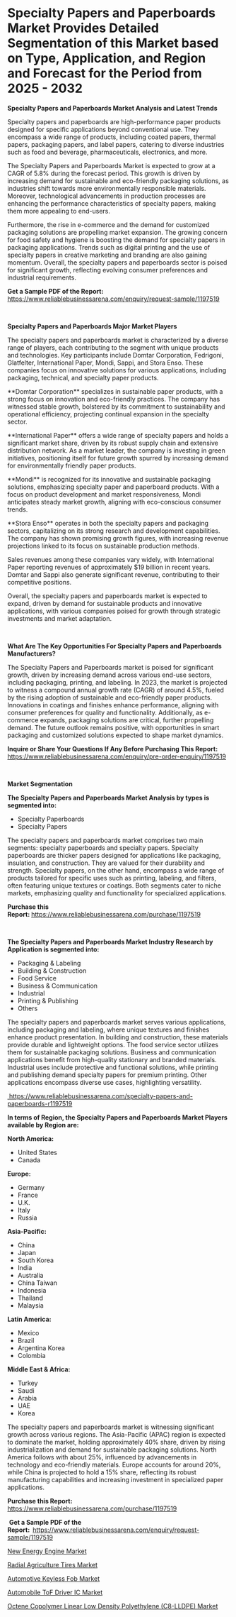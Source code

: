 <p><h1>Specialty Papers and Paperboards Market Provides Detailed Segmentation of this Market based on Type, Application, and Region and Forecast for the Period from 2025 - 2032</h1></p><p><strong>Specialty Papers and Paperboards Market Analysis and Latest Trends</strong></p>
<p><p>Specialty papers and paperboards are high-performance paper products designed for specific applications beyond conventional use. They encompass a wide range of products, including coated papers, thermal papers, packaging papers, and label papers, catering to diverse industries such as food and beverage, pharmaceuticals, electronics, and more. </p><p>The Specialty Papers and Paperboards Market is expected to grow at a CAGR of 5.8% during the forecast period. This growth is driven by increasing demand for sustainable and eco-friendly packaging solutions, as industries shift towards more environmentally responsible materials. Moreover, technological advancements in production processes are enhancing the performance characteristics of specialty papers, making them more appealing to end-users. </p><p>Furthermore, the rise in e-commerce and the demand for customized packaging solutions are propelling market expansion. The growing concern for food safety and hygiene is boosting the demand for specialty papers in packaging applications. Trends such as digital printing and the use of specialty papers in creative marketing and branding are also gaining momentum. Overall, the specialty papers and paperboards sector is poised for significant growth, reflecting evolving consumer preferences and industrial requirements.</p></p>
<p><strong>Get a Sample PDF of the Report:&nbsp;</strong> <a href="https://www.reliablebusinessarena.com/enquiry/request-sample/1197519?utm_campaign=1943&utm_medium=2&utm_source=Github&utm_content=ia&utm_term=03022025&utm_id=specialty-papers-and-paperboards">https://www.reliablebusinessarena.com/enquiry/request-sample/1197519</a></p>
<p>&nbsp;</p>
<p><strong>Specialty Papers and Paperboards Major Market Players</strong></p>
<p><p>The specialty papers and paperboards market is characterized by a diverse range of players, each contributing to the segment with unique products and technologies. Key participants include Domtar Corporation, Fedrigoni, Glatfelter, International Paper, Mondi, Sappi, and Stora Enso. These companies focus on innovative solutions for various applications, including packaging, technical, and specialty paper products.</p><p>**Domtar Corporation** specializes in sustainable paper products, with a strong focus on innovation and eco-friendly practices. The company has witnessed stable growth, bolstered by its commitment to sustainability and operational efficiency, projecting continual expansion in the specialty sector.</p><p>**International Paper** offers a wide range of specialty papers and holds a significant market share, driven by its robust supply chain and extensive distribution network. As a market leader, the company is investing in green initiatives, positioning itself for future growth spurred by increasing demand for environmentally friendly paper products.</p><p>**Mondi** is recognized for its innovative and sustainable packaging solutions, emphasizing specialty paper and paperboard products. With a focus on product development and market responsiveness, Mondi anticipates steady market growth, aligning with eco-conscious consumer trends.</p><p>**Stora Enso** operates in both the specialty papers and packaging sectors, capitalizing on its strong research and development capabilities. The company has shown promising growth figures, with increasing revenue projections linked to its focus on sustainable production methods.</p><p>Sales revenues among these companies vary widely, with International Paper reporting revenues of approximately $19 billion in recent years. Domtar and Sappi also generate significant revenue, contributing to their competitive positions.</p><p>Overall, the specialty papers and paperboards market is expected to expand, driven by demand for sustainable products and innovative applications, with various companies poised for growth through strategic investments and market adaptation.</p></p>
<p>&nbsp;</p>
<p><strong>What Are The Key Opportunities For Specialty Papers and Paperboards Manufacturers?</strong></p>
<p><p>The Specialty Papers and Paperboards market is poised for significant growth, driven by increasing demand across various end-use sectors, including packaging, printing, and labeling. In 2023, the market is projected to witness a compound annual growth rate (CAGR) of around 4.5%, fueled by the rising adoption of sustainable and eco-friendly paper products. Innovations in coatings and finishes enhance performance, aligning with consumer preferences for quality and functionality. Additionally, as e-commerce expands, packaging solutions are critical, further propelling demand. The future outlook remains positive, with opportunities in smart packaging and customized solutions expected to shape market dynamics.</p></p>
<p><strong>Inquire or Share Your Questions If Any Before Purchasing This Report:</strong> <a href="https://www.reliablebusinessarena.com/enquiry/pre-order-enquiry/1197519?utm_campaign=1943&utm_medium=2&utm_source=Github&utm_content=ia&utm_term=03022025&utm_id=specialty-papers-and-paperboards">https://www.reliablebusinessarena.com/enquiry/pre-order-enquiry/1197519</a></p>
<p>&nbsp;</p>
<p><strong>Market Segmentation</strong></p>
<p><strong>The Specialty Papers and Paperboards Market Analysis by types is segmented into:</strong></p>
<p><ul><li>Specialty Paperboards</li><li>Specialty Papers</li></ul></p>
<p><p>The specialty papers and paperboards market comprises two main segments: specialty paperboards and specialty papers. Specialty paperboards are thicker papers designed for applications like packaging, insulation, and construction. They are valued for their durability and strength. Specialty papers, on the other hand, encompass a wide range of products tailored for specific uses such as printing, labeling, and filters, often featuring unique textures or coatings. Both segments cater to niche markets, emphasizing quality and functionality for specialized applications.</p></p>
<p><strong>Purchase this Report:&nbsp;</strong><a href="https://www.reliablebusinessarena.com/purchase/1197519?utm_campaign=1943&utm_medium=2&utm_source=Github&utm_content=ia&utm_term=03022025&utm_id=specialty-papers-and-paperboards">https://www.reliablebusinessarena.com/purchase/1197519</a></p>
<p>&nbsp;</p>
<p><strong>The Specialty Papers and Paperboards Market Industry Research by Application is segmented into:</strong></p>
<p><ul><li>Packaging & Labeling</li><li>Building & Construction</li><li>Food Service</li><li>Business & Communication</li><li>Industrial</li><li>Printing & Publishing</li><li>Others</li></ul></p>
<p><p>The specialty papers and paperboards market serves various applications, including packaging and labeling, where unique textures and finishes enhance product presentation. In building and construction, these materials provide durable and lightweight options. The food service sector utilizes them for sustainable packaging solutions. Business and communication applications benefit from high-quality stationary and branded materials. Industrial uses include protective and functional solutions, while printing and publishing demand specialty papers for premium printing. Other applications encompass diverse use cases, highlighting versatility.</p></p>
<p><a href="https://www.reliablebusinessarena.com/specialty-papers-and-paperboards-r1197519?utm_campaign=1943&utm_medium=2&utm_source=Github&utm_content=ia&utm_term=03022025&utm_id=specialty-papers-and-paperboards">&nbsp;https://www.reliablebusinessarena.com/specialty-papers-and-paperboards-r1197519</a></p>
<p><strong>In terms of Region, the Specialty Papers and Paperboards Market Players available by Region are:</strong></p>
<p>
    <p> <strong> North America: </strong>
        <ul>
            <li>United States</li>
            <li>Canada</li>
        </ul>
        </p> 
    <p> <strong> Europe: </strong>
        <ul>
            <li>Germany</li>
            <li>France</li>
            <li>U.K.</li>
            <li>Italy</li>
            <li>Russia</li>
        </ul>
        </p> 
    <p> <strong> Asia-Pacific: </strong>
        <ul>
            <li>China</li>
            <li>Japan</li>
            <li>South Korea</li>
            <li>India</li>
            <li>Australia</li>
            <li>China Taiwan</li>
            <li>Indonesia</li>
            <li>Thailand</li>
            <li>Malaysia</li>
        </ul>
        </p> 
    <p> <strong> Latin America: </strong>
        <ul>
            <li>Mexico</li>
            <li>Brazil</li>
            <li>Argentina Korea</li>
            <li>Colombia</li>
        </ul>
        </p> 
    <p> <strong> Middle East & Africa: </strong>
        <ul>
            <li>Turkey</li>
            <li>Saudi</li>
            <li>Arabia</li>
            <li>UAE</li>
            <li>Korea</li>
        </ul>
    </p>
    </p>
<p><p>The specialty papers and paperboards market is witnessing significant growth across various regions. The Asia-Pacific (APAC) region is expected to dominate the market, holding approximately 40% share, driven by rising industrialization and demand for sustainable packaging solutions. North America follows with about 25%, influenced by advancements in technology and eco-friendly materials. Europe accounts for around 20%, while China is projected to hold a 15% share, reflecting its robust manufacturing capabilities and increasing investment in specialized paper applications.</p></p>
<p><strong>Purchase this Report: </strong><a href="https://www.reliablebusinessarena.com/purchase/1197519?utm_campaign=1943&utm_medium=2&utm_source=Github&utm_content=ia&utm_term=03022025&utm_id=specialty-papers-and-paperboards">https://www.reliablebusinessarena.com/purchase/1197519</a></p>
<p>&nbsp;<strong>Get a Sample PDF of the Report:&nbsp;&nbsp;</strong><a href="https://www.reliablebusinessarena.com/enquiry/request-sample/1197519?utm_campaign=1943&utm_medium=2&utm_source=Github&utm_content=ia&utm_term=03022025&utm_id=specialty-papers-and-paperboards">https://www.reliablebusinessarena.com/enquiry/request-sample/1197519</a></p>
<p><strong></strong></p>
<p><p><a href="https://www.linkedin.com/pulse/analyzing-historical-growth-trends-driversof-new-energy-engine-twy8c?utm_campaign=1943&utm_medium=2&utm_source=Github&utm_content=ia&utm_term=03022025&utm_id=specialty-papers-and-paperboards">New Energy Engine Market</a></p><p><a href="https://www.linkedin.com/pulse/radial-agriculture-tires-market-report-in-depth-analysis-y3c5f?utm_campaign=1943&utm_medium=2&utm_source=Github&utm_content=ia&utm_term=03022025&utm_id=specialty-papers-and-paperboards">Radial Agriculture Tires Market</a></p><p><a href="https://www.linkedin.com/pulse/competitive-overview-automotive-keyless-fob-market-growth-tgd0f?utm_campaign=1943&utm_medium=2&utm_source=Github&utm_content=ia&utm_term=03022025&utm_id=specialty-papers-and-paperboards">Automotive Keyless Fob Market</a></p><p><a href="https://www.linkedin.com/pulse/automobile-tof-driver-ic-market-report-addressing-business-o1hkc?utm_campaign=1943&utm_medium=2&utm_source=Github&utm_content=ia&utm_term=03022025&utm_id=specialty-papers-and-paperboards">Automobile ToF Driver IC Market</a></p><p><a href="https://github.com/JakirUddin511/Market-Research-Report-List-1/blob/main/octene-copolymer-linear-low-density-polyethylene-c8-lldpe-market.md?utm_campaign=1943&utm_medium=2&utm_source=Github&utm_content=ia&utm_term=03022025&utm_id=specialty-papers-and-paperboards">Octene Copolymer Linear Low Density Polyethylene (C8-LLDPE) Market</a></p></p>